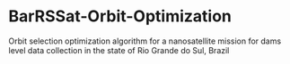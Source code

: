 # BarRSSat-Orbit-Optimization
Orbit selection optimization algorithm for a nanosatellite mission for dams level data collection in the state of Rio Grande do Sul, Brazil

